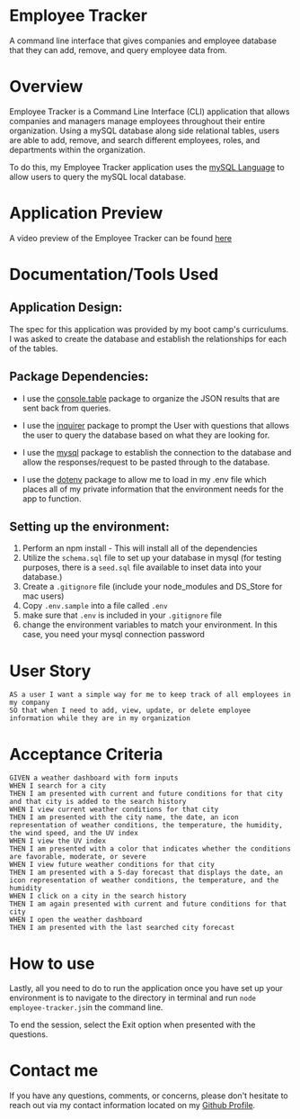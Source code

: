 # Employee Tracker
A command line interface that gives companies and employee database that they can add, remove, and query employee data from.

# Overview
Employee Tracker is a Command Line Interface (CLI) application that allows companies and managers manage employees throughout their entire organization. Using a mySQL database along side relational tables, users are able to add, remove, and search different employees, roles, and departments within the organization. 

To do this, my Employee Tracker application uses the [mySQL Language](https://dev.mysql.com/doc/refman/8.0/en/) to allow users to query the mySQL local database. 

# Application Preview

A video preview of the Employee Tracker can be found [here](https://drive.google.com/file/d/1ioBN3AvgDwvnje0RNfzVVQw1VpiM06RR)

# Documentation/Tools Used

## Application Design:

The spec for this application was provided by my boot camp's curriculums. I was asked to create the database and establish the relationships for each of the tables.

## Package Dependencies:

- I use the [console.table](https://www.npmjs.com/package/console.table) package to organize the JSON results that are sent back from queries.

- I use the [inquirer](https://www.npmjs.com/package/inquirer) package to prompt the User with questions that allows the user to query the database based on what they are looking for.

- I use the [mysql](https://www.npmjs.com/package/mysql) package to establish the connection to the database and allow the responses/request to be pasted through to the database.

- I use the [dotenv](https://www.npmjs.com/package/dotenv) package to allow me to load in my .env file which places all of my private information that the environment needs for the app to function.

## Setting up the environment:

1. Perform an npm install - This will install all of the dependencies
2. Utilize the `schema.sql` file to set up your database in mysql (for testing purposes, there is a `seed.sql` file available to inset data into your database.)
3. Create a `.gitignore` file (include your node_modules and DS_Store for mac users)
4. Copy `.env.sample` into a file called `.env`
5. make sure that `.env` is included in your `.gitignore` file
6. change the environment variables to match your environment. In this case, you need your mysql connection password

# User Story
```
AS a user I want a simple way for me to keep track of all employees in my company
SO that when I need to add, view, update, or delete employee information while they are in my organization
```
# Acceptance Criteria
```
GIVEN a weather dashboard with form inputs
WHEN I search for a city
THEN I am presented with current and future conditions for that city and that city is added to the search history
WHEN I view current weather conditions for that city
THEN I am presented with the city name, the date, an icon representation of weather conditions, the temperature, the humidity, the wind speed, and the UV index
WHEN I view the UV index
THEN I am presented with a color that indicates whether the conditions are favorable, moderate, or severe
WHEN I view future weather conditions for that city
THEN I am presented with a 5-day forecast that displays the date, an icon representation of weather conditions, the temperature, and the humidity
WHEN I click on a city in the search history
THEN I am again presented with current and future conditions for that city
WHEN I open the weather dashboard
THEN I am presented with the last searched city forecast
```

# How to use

Lastly, all you need to do to run the application once you have set up your environment is to navigate to the directory in terminal and run `node employee-tracker.js`in the command line. 

To end the session, select the Exit option when presented with the questions.

# Contact me

If you have any questions, comments, or concerns, please don't hesitate to reach out via my contact information located on my [Github Profile](https://github.com/ngoudeau2012).